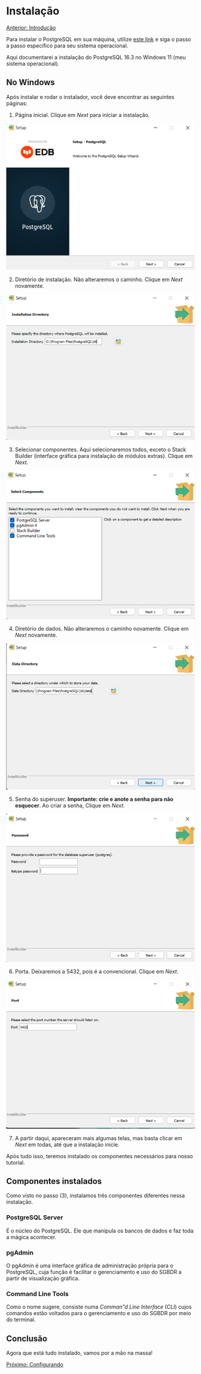 # Instalação

[Anterior: Introdução](Introdução.md)

Para instalar o PostgreSQL em sua máquina, utilize [este link](https://www.enterprisedb.com/downloads/postgres-postgresql-downloads) e siga o passo a passo específico para seu sistema operacional.

Aqui documentarei a instalação do PostgreSQL 16.3 no Windows 11 (meu sistema operacional).

## No Windows

Após instalar e rodar o instalador, você deve encontrar as seguintes páginas:


1. Página inicial. Clique em *Next* para iniciar a instalação.

![Instalação-1](img/instalation-1.png)

2. Diretório de instalação. Não alteraremos o caminho. Clique em *Next* novamente.

![Instalação-2](img/instalation-2.png)

3. Selecionar componentes. Aqui selecionaremos todos, exceto o Stack Builder (interface gráfica para instalação de módulos extras). Clique em *Next*.

![Instalação-3](img/instalation-3.png)

4. Diretório de dados. Não alteraremos o caminho novamente. Clique em *Next* novamente.

![Instalação-4](img/instalation-4.png)

5. Senha do superuser. **Importante: crie e anote a senha para não esquecer**. Ao criar a senha, Clique em *Next*.

![Instalação-5](img/instalation-5.png)

6. Porta. Deixaremos a 5432, pois é a convencional. Clique em *Next*.

![Instalação-6](img/instalation-6.png)

7. A partir daqui, apareceram mais algumas telas, mas basta clicar em *Next* em todas, até que a instalação inicie.

Após tudo isso, teremos instalado os componentes necessários para nosso tutorial.

## Componentes instalados

Como visto no passo (3), instalamos três componentes diferentes nessa instalação.

### PostgreSQL Server

É o núcleo do PostgreSQL. Ele que manipula os bancos de dados e faz toda a mágica acontecer.

### pgAdmin

O pgAdmin é uma interface gráfica de administração própria para o PostgreSQL, cuja função é facilitar o gerenciamento e uso do SGBDR a partir de visualização gráfica.

### Command Line Tools

Como o nome sugere, consiste numa *Comman"d Line Interface* (CLI) cujos comandos estão voltados para o gerenciamento e uso do SGBDR por meio do terminal.

## Conclusão

Agora que está tudo instalado, vamos por a mão na massa!

[Próximo: Configurando](Configurando.md)

